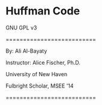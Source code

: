 # Huffman Code

GNU GPL v3

==========================

By: Ali Al-Bayaty

Instructor: Alice Fischer, Ph.D.

University of New Haven

Fulbright Scholar, MSEE '14

==========================
